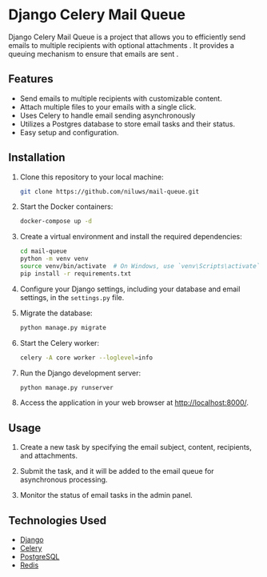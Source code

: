 

# Django Celery Mail Queue

Django Celery Mail Queue is a project that allows you to efficiently send emails to multiple recipients with optional attachments . It provides a queuing mechanism to ensure that emails are sent .

## Features

- Send emails to multiple recipients with customizable content.
- Attach multiple files to your emails with a single click.
- Uses Celery to handle email sending asynchronously
- Utilizes a Postgres database to store email tasks and their status.
- Easy setup and configuration.

## Installation

1. Clone this repository to your local machine:

   ```bash
   git clone https://github.com/niluws/mail-queue.git
   ```

2. Start the Docker containers:

   ```bash
   docker-compose up -d
   ```
   
3. Create a virtual environment and install the required dependencies:

   ```bash
   cd mail-queue
   python -m venv venv
   source venv/bin/activate  # On Windows, use `venv\Scripts\activate`
   pip install -r requirements.txt
   ```

4. Configure your Django settings, including your database and email settings, in the `settings.py` file.

5. Migrate the database:

   ```bash
   python manage.py migrate
   ```

6. Start the Celery worker:

   ```bash
   celery -A core worker --loglevel=info
   ```

7. Run the Django development server:

   ```bash
   python manage.py runserver
   ```

8. Access the application in your web browser at [http://localhost:8000/](http://localhost:8000/).

## Usage

1. Create a new task by specifying the email subject, content, recipients, and attachments.

2. Submit the task, and it will be added to the email queue for asynchronous processing.

3. Monitor the status of email tasks in the admin panel.

## Technologies Used

- [Django](https://www.djangoproject.com/)
- [Celery](https://docs.celeryproject.org/en/stable/index.html)
- [PostgreSQL](https://www.postgresql.org/)
- [Redis](https://redis.io/)

